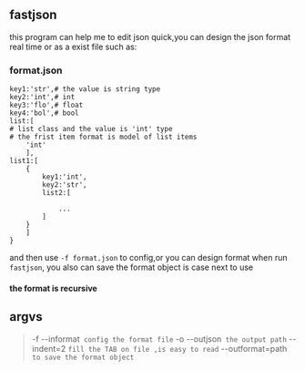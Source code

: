## fastjson
this program can help me to edit json quick,you can design the json format real time or as a exist file such as:
### format.json
```{
key1:'str',# the value is string type
key2:'int',# int
key3:'flo',# float
key4:'bol',# bool
list:[	
# list class and the value is 'int' type
# the frist item format is model of list items
	'int'
	],
list1:[
	{
		key1:'int',
		key2:'str',
		list2:[

			...
		]
	}
	]
}
```
and then use `-f format.json` to config,or you can design format when run `fastjson`, 
you also can save the format object is case next to use
#### the format is recursive

## argvs
> -f --informat` config the format file`
> -o --outjson` the output path`
> --indent=2 `fill the TAB on file ,is easy to read`
> --outformat=path `to save the format object`

